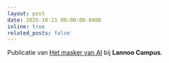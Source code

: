 ```yaml
---
layout: post
date: 2025-10-21 00:00:00-0400
inline: true
related_posts: false
---
```


Publicatie van [Het masker van AI](https://www.lannoo.be/nl/het-masker-van-ai) bij **Lannoo Campus**.
